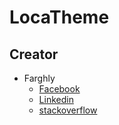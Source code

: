 # LocaTheme
## Creator
* Farghly
  - [Facebook](https://www.facebook.com/farghaly.Ahmed2016)
  - [Linkedin](https://www.linkedin.com/in/farghlyahmed/)
  - [stackoverflow](https://stackoverflow.com/users/5661396/eng-farghly)
